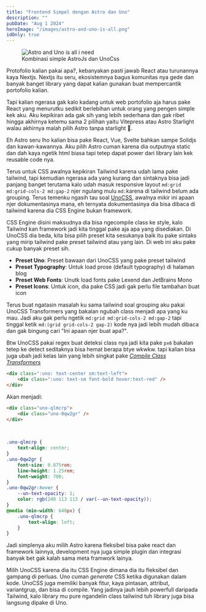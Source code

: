 ```yaml
---
title: "Frontend Simpel dengan Astro dan Uno"
description: ""
pubDate: "Aug 1 2024"
heroImage: "/images/astro-and-uno-is-all.png"
idOnly: true
---
```


<figure>
  <img src="/images/astro-and-uno-is-all.png" alt="Astro and Uno is all i need">
  <figcaption>
    Kombinasi simple AstroJs dan UnoCss
  </figcaption>
</figure>

Protofolio kalian pakai apa?, kebanyakan pasti jawab React atau turunannya kaya Nextjs. Nextjs itu seru, ekosistemnya bagus komunitas nya gede dan banyak banget library yang dapat kalian gunakan buat mempercantik portofolio kalian.

Tapi kalian ngerasa gak kalo kadang untuk web portofolio aja harus pake React yang menurutku sedikit berlebihan untuk orang yang pengen simple kek aku. Aku kepikiran ada gak sih yang lebih sederhana dan gak ribet hingga akhirnya ketemu sama 2 pilihan yaitu Vitepress atau Astro Starlight walau akhirnya malah pilih Astro tanpa starlight 🤣.

Eh Astro seru lho kalian bisa pake React, Vue, Svelte bahkan sampe Solidjs dan kawan-kawannya. Aku pilih Astro cuman karena dia outputnya static dan dah kaya ngetik html biasa tapi tetep dapat power dari library lain kek reusable code nya.

Terus untuk CSS awalnya kepikiran Tailwind karena udah lama pake tailwind, tapi kemudian ngerasa ada yang kurang dan sintaknya bisa jadi panjang banget terutama kalo udah masuk responsive layout `md:grid md:grid-cols-2 md:gap-2` njer ngulang mulu `md:`karena di tailwind belum ada grouping. Terus temenku ngasih tau soal <a href="https://unocss.dev/" target="_blank">UnoCSS</a>, awalnya mikir ini apaan njer dokumentasinya mana, eh ternyata dokumentasinya dia bisa dibaca di tailwind karena dia CSS Engine bukan framework.

CSS Engine disini maksudnya dia bisa ngecompile class ke style, kalo Tailwind kan framework jadi kita tinggal pake aja apa yang disediakan. Di UnoCSS dia beda, kita bisa pilih preset kita sesukanya baik itu pake sintaks yang mirip tailwind pake preset tailwind atau yang lain. Di web ini aku pake cukup banyak preset sih.

-   **Preset Uno**: Preset bawaan dari UnoCSS yang pake preset tailwind
-   **Preset Typography**: Untuk load prose (default typography) di halaman blog
-   **Preset Web Fonts**: Unutk load fonts pake Lexend dan JetBrains Mono
-   **Preset Icons**: Untuk icon, dia pake CSS jadi gak perlu file tambahan buat icon

Terus buat ngatasin masalah ku sama tailwind soal grouping aku pakai UnoCSS Transformers yang bakalan ngubah class menjadi apa yang ku mau. Jadi aku gak perlu ngetik `md:grid md:grid-cols-2 md:gap-2` tapi tinggal ketik `md:(grid grid-cols-2 gap-2)` kode nya jadi lebih mudah dibaca dan gak bingung cari "Ini apaan njer buat apa?".

Btw UnoCSS pakai regex buat deteksi class nya jadi kita pake `px6` bakalan tetep ke detect seditaknya bisa hemat berapa btye wkwkw. tapi kalian bisa juga ubah jadi kelas lain yang lebih singkat pake <a href="https://unocss.dev/transformers/compile-class" target="_blank">_Compile Class Transformers_</a>

```html
<div class=":uno: text-center sm:text-left">
	<div class=":uno: text-sm font-bold hover:text-red" />
</div>
```

Akan menjadi:

```html
<div class="uno-qlmcrp">
	<div class="uno-0qw2gr" />
</div>
```
<br />

```css
.uno-qlmcrp {
	text-align: center;
}
.uno-0qw2gr {
	font-size: 0.875rem;
	line-height: 1.25rem;
	font-weight: 700;
}
.uno-0qw2gr:hover {
	--un-text-opacity: 1;
	color: rgb(248 113 113 / var(--un-text-opacity));
}
@media (min-width: 640px) {
	.uno-qlmcrp {
		text-align: left;
	}
}
```
Jadi simplenya aku milih Astro karena fleksibel bisa pake react dan framework lainnya, development nya juga simple plugin dan integrasi banyak bet gak kalah sama meta framwork lainya.

Milih UnoCSS karena dia itu CSS Engine dimana dia itu fleksibel dan gampang di perluas. Uno cuman *generate* CSS ketika digunakan dalam kode. UnoCSS juga memiliki banyak fitur, kaya pintasan, attribut, variantgrup, dan bisa di compile. Yang jadinya jauh lebih powerfull daripada Tailwind, kalo library mu pure ngandelin class tailwind tuh library juga bisa langsung dipake di Uno.